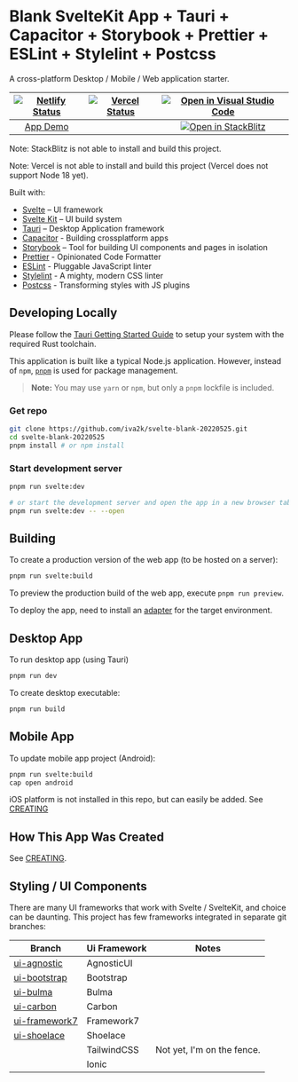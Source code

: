 # Blank SvelteKit App + Tauri + Capacitor + Storybook + Prettier + ESLint + Stylelint + Postcss

A cross-platform Desktop / Mobile / Web application starter.

<!-- prettier-ignore -->
| [![Netlify Status](https://api.netlify.com/api/v1/badges/8a3028e8-f005-4617-9190-f54092b6e9c3/deploy-status)](https://app.netlify.com/sites/svelte-blank-20220525/deploys) |  [![Vercel Status](https://shields.io/github/deployments/iva2k/svelte-blank-20220525/production?style=flat&label=vercel&logo=vercel)](https://vercel.com/iva2k/svelte-blank-20220525) |[![Open in Visual Studio Code](https://img.shields.io/static/v1?logo=visualstudiocode&label=&message=Open%20in%20Visual%20Studio%20Code&labelColor=2c2c32&color=007acc&logoColor=007acc)](https://open.vscode.dev/iva2k/svelte-blank-20220525) |
|:-:|:-:|:-:|
| [App Demo](https://svelte-blank-20220525.netlify.app) |  | [![Open in StackBlitz](https://developer.stackblitz.com/img/open_in_stackblitz.svg)](https://stackblitz.com/github/iva2k/svelte-blank-20220525) |

Note: StackBlitz is not able to install and build this project.

Note: Vercel is not able to install and build this project (Vercel does not support Node 18 yet).

Built with:

- [Svelte](https://svelte.dev) – UI framework
- [Svelte Kit](https://kit.svelte.dev) – UI build system
- [Tauri](https://tauri.studio) – Desktop Application framework
- [Capacitor](https://capacitorjs.com) - Building crossplatform apps
- [Storybook](https://storybook.js.org) – Tool for building UI components and pages in isolation
- [Prettier](https://prettier.io/) - Opinionated Code Formatter
- [ESLint](https://eslint.org) - Pluggable JavaScript linter
- [Stylelint](https://stylelint.io/) - A mighty, modern CSS linter
- [Postcss](https://postcss.org/) - Transforming styles with JS plugins

## Developing Locally

Please follow the [Tauri Getting Started Guide](https://tauri.studio/en/docs/getting-started/intro#steps) to setup your system with the required Rust toolchain.

This application is built like a typical Node.js application. However, instead of `npm`, [`pnpm`](https://pnpm.io/) is used for package management.

> **Note:** You may use `yarn` or `npm`, but only a `pnpm` lockfile is included.

### Get repo

```bash
git clone https://github.com/iva2k/svelte-blank-20220525.git
cd svelte-blank-20220525
pnpm install # or npm install
```

### Start development server

```bash
pnpm run svelte:dev

# or start the development server and open the app in a new browser tab
pnpm run svelte:dev -- --open
```

## Building

To create a production version of the web app (to be hosted on a server):

```bash
pnpm run svelte:build
```

To preview the production build of the web app, execute `pnpm run preview`.

To deploy the app, need to install an [adapter](https://kit.svelte.dev/docs/adapters) for the target environment.

## Desktop App

To run desktop app (using Tauri)

```bash
pnpm run dev
```

To create desktop executable:

```bash
pnpm run build
```

## Mobile App

To update mobile app project (Android):

```bash
pnpm run svelte:build
cap open android
```

iOS platform is not installed in this repo, but can easily be added. See [CREATING](./CREATING.md)

## How This App Was Created

See [CREATING](./CREATING.md).

## Styling / UI Components

There are many UI frameworks that work with Svelte / SvelteKit, and choice can be daunting. This project has few frameworks integrated in separate git branches:

<!-- prettier-ignore -->
| Branch | Ui Framework | Notes |
|-|-|-|
| [ui-agnostic](../../tree/ui-agnostic)     | AgnosticUI   | |
| [ui-bootstrap](../../tree/ui-bootstrap)   | Bootstrap    | |
| [ui-bulma](../../tree/ui-bulma)           | Bulma        | |
| [ui-carbon](../../tree/ui-carbon)         | Carbon       | |
| [ui-framework7](../../tree/ui-framework7) | Framework7   | |
| [ui-shoelace](../../tree/ui-shoelace)     | Shoelace     | |
|                                           | TailwindCSS  | Not yet, I'm on the fence. |
|                                           | Ionic        | |
